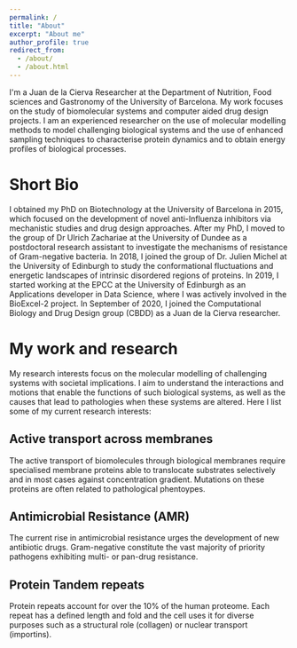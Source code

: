 ```yaml
---
permalink: /
title: "About"
excerpt: "About me"
author_profile: true
redirect_from: 
  - /about/
  - /about.html
---
```


I'm a Juan de la Cierva Researcher at the Department of Nutrition, Food sciences and Gastronomy of the University of Barcelona. My work focuses on the study of biomolecular systems and computer aided drug design projects. I am an experienced researcher on the use of molecular modelling methods to model challenging biological systems and the use of enhanced sampling techniques to characterise protein dynamics and to obtain energy profiles of biological processes.


Short Bio
======

I obtained my PhD on Biotechnology at the University of Barcelona in 2015, which focused on the development of novel anti-Influenza inhibitors via mechanistic studies and drug design approaches. After my PhD, I moved to the group of Dr Ulrich Zachariae at the University of Dundee as a postdoctoral research assistant to investigate the mechanisms of resistance of Gram-negative bacteria. In 2018, I joined the group of Dr. Julien Michel at the University of Edinburgh to study the conformational fluctuations and energetic landscapes of intrinsic disordered regions of proteins. In 2019, I started working at the EPCC at the University of Edinburgh as an Applications developer in Data Science, where I was actively involved in the BioExcel-2 project. In September of 2020, I joined the Computational Biology and Drug Design group (CBDD) as a Juan de la Cierva researcher. 


My work and research
======
My research interests focus on the molecular modelling of challenging systems with societal implications. I aim to understand the interactions and motions that enable the functions of such biological systems, as well as the causes that lead to pathologies when these systems are altered. Here I list some of my current research interests:

Active transport across membranes
-------
The active transport of biomolecules through biological membranes require specialised membrane proteins able to translocate substrates selectively and in most cases against concentration gradient. Mutations on these proteins are often related to pathological phentoypes. 

Antimicrobial Resistance (AMR)
-------
The current rise in antimicrobial resistance urges the development of new antibiotic drugs. Gram-negative constitute the vast majority of priority pathogens exhibiting multi- or pan-drug resistance. 

Protein Tandem repeats
-------
Protein repeats account for over the 10% of the human proteome. Each repeat has a defined length and fold and the cell uses it for  diverse purposes such as a structural role (collagen) or nuclear transport (importins). 



